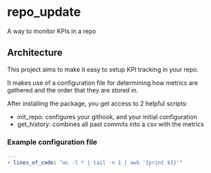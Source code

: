 # repo_update
A way to monitor KPIs in a repo

## Architecture

This project aims to make it easy to setup KPI tracking in your repo.

It makes use of a configuration file for determining how metrics are gathered
and the order that they are stored in.

After installing the package, you get access to 2 helpful scripts:
* init_repo: configures your githook, and your initial configuration
* get_history: combines all past commits into a csv with the metrics

### Example configuration file

```yaml
---
- lines_of_code: "wc -l * | tail -n 1 | awk '{print $1}'"
```

